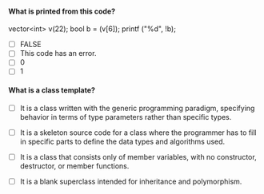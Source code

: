 #### What is printed from this code?
vector&lt;int&gt; v(22);
bool b = (v[6]);
printf ("%d", !b);

- [ ] FALSE
- [ ] This code has an error.
- [ ] 0
- [ ] 1

#### What is a class template?

- [ ] It is a class written with the generic programming paradigm, specifying behavior in terms of type parameters rather than specific types.
- [ ] It is a skeleton source code for a class where the programmer has to fill in specific parts to define the data types and algorithms used.
- [ ] It is a class that consists only of member variables, with no constructor, destructor, or member functions.
- [ ] It is a blank superclass intended for inheritance and polymorphism.

